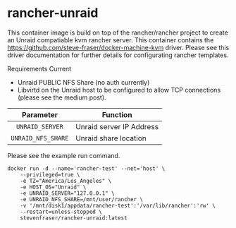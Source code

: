 # rancher-unraid
This container image is build on top of the rancher/rancher project to create an Unraid compatiable kvm rancher server. This container contains the https://github.com/steve-fraser/docker-machine-kvm driver. Please see this driver documentation for further details for configurating rancher templates.

Requirements Current
- Unraid PUBLIC NFS Share (no auth currently)
- Libvirtd on the Unraid host to be configured to allow TCP connections (please see the medium post).

| Parameter | Function |
| :----: | --- |
| `UNRAID_SERVER` | Unraid server IP Address |
| `UNRAID_NFS_SHARE` | Unraid share location |

Please see the example run command.
```
docker run -d --name='rancher-test' --net='host' \
    --privileged=true \
    -e TZ="America/Los_Angeles" \
    -e HOST_OS="Unraid" \
    -e UNRAID_SERVER="127.0.0.1" \
    -e UNRAID_NFS_SHARE=/mnt/user/rancher \
    -v '/mnt/disk1/appdata/rancher-test':'/var/lib/rancher':'rw' \
    --restart=unless-stopped \
    stevenfraser/rancher-unraid:latest
```